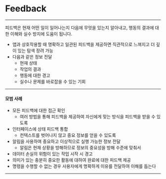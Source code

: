 # Feedback

---

<aside>

피드백은 현재 어떤 일이 일어나는지 다음에 무엇을 있는지 알아내고, 행동의 결과에 대한 이해와 실수 방지에 도움이 됩니다. 

</aside>

- 앱과 상호작용할 때 명확하고 일관된 피드백을 제공하면 직관적으로 느껴지고 더 깊이 있는 탐색 장려 가능
- 다음과 같은 정보 전달
    - 현재 상태
    - 작업의 결과
    - 행동에 대한 경고
    - 실수나 문제를 바로잡을 수 있는 기회

---

#### 모범 사례

- 모든 피드백에 대한 접근 확인
    - 여러 방법을 통해 피드백을 제공하여 자신에게 맞는 방식을 피드백을 받을 수 있도록
- 인터페이스에 상태 피드백 통합
    - 컨텍스트를 벗어나지 않고 중요 정보를 얻을 수 있도록
- 알림을 사용하여 중요하고 이상적으로 실행 가능한 정보 전달
    - 알림은 현재 상황을 방해하므로 정보의 중요성을 방해 수준에 맞춰서
- 데이터 손실의 위험이 있는 작업 시작 시 경고
- 의미가 있는 충분히 중요한 활동에 대하여 완료에 대한 피드백 제공
- 명령을 수행할 수 없는 경우 사용자에게 명확하게 이유를 전달하여 이해를 돕는다

---